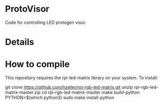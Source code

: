 # ProtoVisor
Code for controlling LED protogen visor. 

# Details

# How to compile
This repository requires the rpi-led-matrix library on your system. To install:

git clone https://github.com/hzeller/rpi-rgb-led-matrix.git
unzip rpi-rgb-led-matrix-master.zip
cd rpi-rgb-led-matrix-master
make build-python PYTHON=$(which python3)
sudo make install-python


